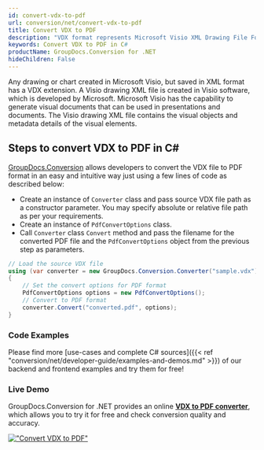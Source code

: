 ```yaml
---
id: convert-vdx-to-pdf
url: conversion/net/convert-vdx-to-pdf
title: Convert VDX to PDF
description: "VDX format represents Microsoft Visio XML Drawing File Format with .vdx extension. Learn how to convert VDX to PDF file programmatically in C# language using GroupDocs.Conversion for .NET library."
keywords: Convert VDX to PDF in C#
productName: GroupDocs.Conversion for .NET
hideChildren: False
---
```


Any drawing or chart created in Microsoft Visio, but saved in XML format has a VDX extension. A Visio drawing XML file is created in Visio software, which is developed by Microsoft. Microsoft Visio has the capability to generate visual documents that can be used in presentations and documents. The Visio drawing XML file contains the visual objects and metadata details of the visual elements.

## Steps to convert VDX to PDF in C#

[GroupDocs.Conversion](https://products.groupdocs.com/conversion/net) allows developers to convert the VDX file to PDF format in an easy and intuitive way just using a few lines of code as described below:

* Create an instance of `Converter` class and pass source VDX file path as a constructor parameter. You may specify absolute or relative file path as per your requirements. 
* Create an instance of `PdfConvertOptions` class.
* Call `Converter` class `Convert` method and pass the filename for the converted PDF file and the `PdfConvertOptions` object from the previous step as parameters.

```csharp
// Load the source VDX file
using (var converter = new GroupDocs.Conversion.Converter("sample.vdx"))
{
    // Set the convert options for PDF format
    PdfConvertOptions options = new PdfConvertOptions();
    // Convert to PDF format
    converter.Convert("converted.pdf", options);
}
```

### Code Examples

Please find more [use-cases and complete C# sources]({{< ref "conversion/net/developer-guide/examples-and-demos.md" >}}) of our backend and frontend examples and try them for free!

### Live Demo

GroupDocs.Conversion for .NET provides an online [**VDX to PDF converter**](https://products.groupdocs.app/conversion/vdx-to-pdf), which allows you to try it for free and check conversion quality and accuracy.

[!["Convert VDX to PDF"](conversion/net/images/convert-vdx-to-pdf.png)](https://products.groupdocs.app/conversion/vdx-to-pdf)
